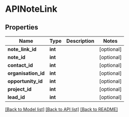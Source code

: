 # APINoteLink

## Properties
Name | Type | Description | Notes
------------ | ------------- | ------------- | -------------
**note_link_id** | **int** |  | [optional] 
**note_id** | **int** |  | [optional] 
**contact_id** | **int** |  | [optional] 
**organisation_id** | **int** |  | [optional] 
**opportunity_id** | **int** |  | [optional] 
**project_id** | **int** |  | [optional] 
**lead_id** | **int** |  | [optional] 

[[Back to Model list]](../README.md#documentation-for-models) [[Back to API list]](../README.md#documentation-for-api-endpoints) [[Back to README]](../README.md)


